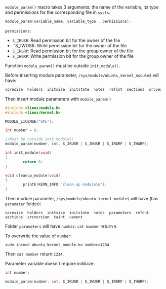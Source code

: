 ``module_param()`` macro takes 3 arguments: the name of the variable, its type and permissions for the corresponding file in ``sysfs``.

```c
module_param(variable_name, variable_type , permissions);
```

``permissions``:

* ``S_IRUSR``: Read permission bit for the owner of the file
* ``S_IWUSR: Write permission bit for the owner of the file
* ``S_IRGRP``: Read permission bit for the group owner of the file
* ``S_IWGRP``: Write permission bit for the group owner of the file

Function ``module_param()`` must be outside ``init_module()``.

Before inserting module parameter, ``/sys/module/ubuntu_kernel_module$`` will have:

```sh
coresize  holders  initsize  initstate  notes  refcnt  sections  srcversion  taint  uevent
```

Then insert module parameters with ``module_param()``

```c
#include <linux/module.h>
#include <linux/kernel.h>

MODULE_LICENSE("GPL");

int number = 9;

//Must be outside init_module()
module_param(number, int, S_IRUSR | S_IWUSR | S_IRGRP | S_IWGRP);

int init_module(void)
{
        return 0;
}

void cleanup_module(void)
{
        printk(KERN_INFO "clean up module\n");
}
```

Then module parameter, ``/sys/module/ubuntu_kernel_module$`` will have (has ``parameter`` folder):

```
coresize  holders  initsize  initstate  notes  parameters  refcnt  sections  srcversion  taint  uevent
```

Folder ``parameters`` will have ``number``. ``cat number`` return ``9``.

To overwrite the value of ``number``:

```
sudo insmod ubuntu_kernel_module.ko number=1234
```

Then ``cat number`` return ``1234``.

Parameter variable doesn't require initiliaze:

```c
int number;

module_param(number, int, S_IRUSR | S_IWUSR | S_IRGRP | S_IWGRP);
```
